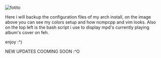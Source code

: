 ![fotito](https://raw.githubusercontent.com/tch0wk/arch-rice/master/xfce4-terminal%20colors/colors%20setup%20display.jpg)

Here i will backup the configuration files of my arch install, on the image above you can see my colors setup and how ncmpcpp and vim looks. Also on the top left is the bash script i use to display mpd's currently playing album's cover on feh.

enjoy :^)


NEW UPDATES COOMING SOON :^O
